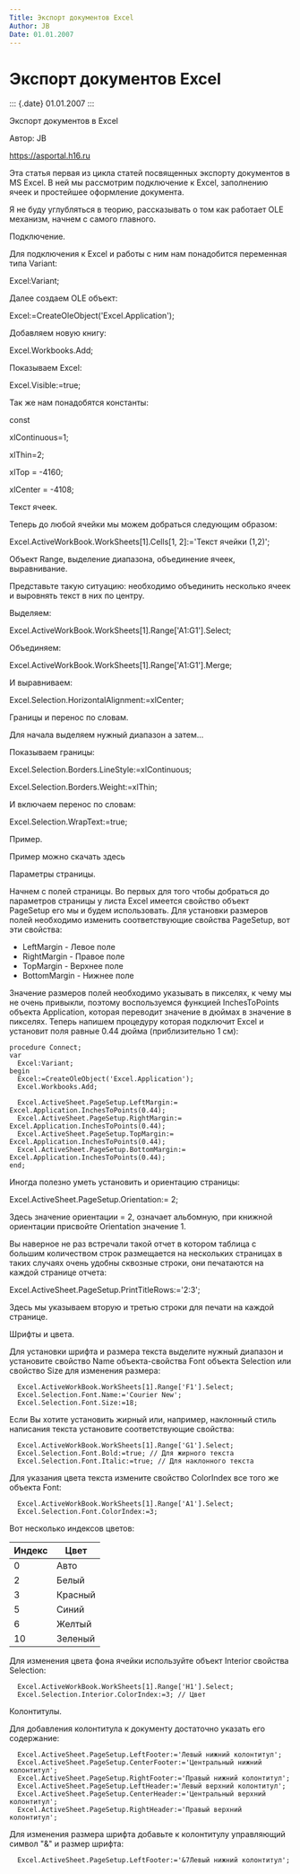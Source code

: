 ```yaml
---
Title: Экспорт документов Excel
Author: JB
Date: 01.01.2007
---
```



Экспорт документов Excel
========================

::: {.date}
01.01.2007
:::

Экспорт документов в Excel

Автор: JB

https://asportal.h16.ru

Эта статья первая из цикла статей посвященных экспорту документов в MS
Excel. В ней мы рассмотрим подключение к Excel, заполнению ячеек и
простейшее оформление документа.

Я не буду углубляться в теорию, рассказывать о том как работает OLE
механизм, начнем с самого главного.

Подключение.

Для подключения к Excel и работы с ним нам понадобится переменная типа
Variant:

Excel:Variant;

Далее создаем OLE объект:

Excel:=CreateOleObject(\'Excel.Application\');

Добавляем новую книгу:

Excel.Workbooks.Add;

Показываем Excel:

Excel.Visible:=true;

Так же нам понадобятся константы:

const

xlContinuous=1;

xlThin=2;

xlTop = -4160;

xlCenter = -4108;

Текст ячеек.

Теперь до любой ячейки мы можем добраться следующим образом:

Excel.ActiveWorkBook.WorkSheets[1].Cells[1, 2]:=\'Текст ячейки
(1,2)\';

Объект Range, выделение диапазона, объединение ячеек, выравнивание.

Представьте такую ситуацию: необходимо объединить несколько ячеек и
выровнять текст в них по центру.

Выделяем:

Excel.ActiveWorkBook.WorkSheets[1].Range[\'A1:G1\'].Select;

Объединяем:

Excel.ActiveWorkBook.WorkSheets[1].Range[\'A1:G1\'].Merge;

И выравниваем:

Excel.Selection.HorizontalAlignment:=xlCenter;

Границы и перенос по словам.

Для начала выделяем нужный диапазон а затем...

Показываем границы:

Excel.Selection.Borders.LineStyle:=xlContinuous;

Excel.Selection.Borders.Weight:=xlThin;

И включаем перенос по словам:

Excel.Selection.WrapText:=true;

Пример.

Пример можно скачать здесь

Параметры страницы.

Начнем с полей страницы. Во первых для того чтобы добраться до
параметров страницы у листа Excel имеется свойство объект PageSetup его
мы и будем использовать. Для установки размеров полей необходимо
изменить соответствующие свойства PageSetup, вот эти свойства:

- LeftMargin - Левое поле
- RightMargin - Правое поле
- TopMargin - Верхнее поле
- BottomMargin - Нижнее поле

Значение размеров полей необходимо указывать в пикселях, к чему мы не
очень привыкли, поэтому воспользуемся функцией InchesToPoints объекта
Application, которая переводит значение в дюймах в значение в пикселях.
Теперь напишем процедуру которая подключит Excel и установит поля равные
0.44 дюйма (приблизительно 1 см):

    procedure Connect;
    var
      Excel:Variant;
    begin
      Excel:=CreateOleObject('Excel.Application');
      Excel.Workbooks.Add;
     
      Excel.ActiveSheet.PageSetup.LeftMargin:= Excel.Application.InchesToPoints(0.44);
      Excel.ActiveSheet.PageSetup.RightMargin:= Excel.Application.InchesToPoints(0.44);
      Excel.ActiveSheet.PageSetup.TopMargin:= Excel.Application.InchesToPoints(0.44);
      Excel.ActiveSheet.PageSetup.BottomMargin:= Excel.Application.InchesToPoints(0.44);
    end;

Иногда полезно уметь установить и ориентацию страницы:

Excel.ActiveSheet.PageSetup.Orientation:= 2;

Здесь значение ориентации = 2, означает альбомную, при книжной
ориентации присвойте Orientation значение 1.

Вы наверное не раз встречали такой отчет в котором таблица с большим
количеством строк размещается на нескольких страницах в таких случаях
очень удобны сквозные строки, они печатаются на каждой странице отчета:

Excel.ActiveSheet.PageSetup.PrintTitleRows:=\'$2:$3\';

Здесь мы указываем вторую и третью строки для печати на каждой странице.

Шрифты и цвета.

Для установки шрифта и размера текста выделите нужный диапазон и
установите свойство Name объекта-свойства Font объекта Selection или
свойство Size для изменения размера:

     
      Excel.ActiveWorkBook.WorkSheets[1].Range['F1'].Select;
      Excel.Selection.Font.Name:='Courier New';
      Excel.Selection.Font.Size:=18;

Если Вы хотите установить жирный или, например, наклонный стиль
написания текста установите соответствующие свойства:

      Excel.ActiveWorkBook.WorkSheets[1].Range['G1'].Select;
      Excel.Selection.Font.Bold:=true; // Для жирного текста
      Excel.Selection.Font.Italic:=true; // Для наклонного текста

Для указания цвета текста измените свойство ColorIndex все того же
объекта Font:

      Excel.ActiveWorkBook.WorkSheets[1].Range['A1'].Select;
      Excel.Selection.Font.ColorIndex:=3;

Вот несколько индексов цветов:

Индекс | Цвет
------ | ----
0 | Авто
2 | Белый
3 | Красный
5 | Синий
6 | Желтый
10 | Зеленый

Для изменения цвета фона ячейки используйте объект Interior свойства
Selection:

      Excel.ActiveWorkBook.WorkSheets[1].Range['H1'].Select;
      Excel.Selection.Interior.ColorIndex:=3; // Цвет

Колонтитулы.

Для добавления колонтитула к документу достаточно указать его
содержание:

      Excel.ActiveSheet.PageSetup.LeftFooter:='Левый нижний колонтитул';
      Excel.ActiveSheet.PageSetup.CenterFooter:='Центральный нижний колонтитул';
      Excel.ActiveSheet.PageSetup.RightFooter:='Правый нижний колонтитул';
      Excel.ActiveSheet.PageSetup.LeftHeader:='Левый верхний колонтитул';
      Excel.ActiveSheet.PageSetup.CenterHeader:='Центральный верхний колонтитул';
      Excel.ActiveSheet.PageSetup.RightHeader:='Правый верхний колонтитул';

Для изменения размера шрифта добавьте к колонтитулу управляющий символ
"&" и размер шрифта:

      Excel.ActiveSheet.PageSetup.LeftFooter:='&7Левый нижний колонтитул';
